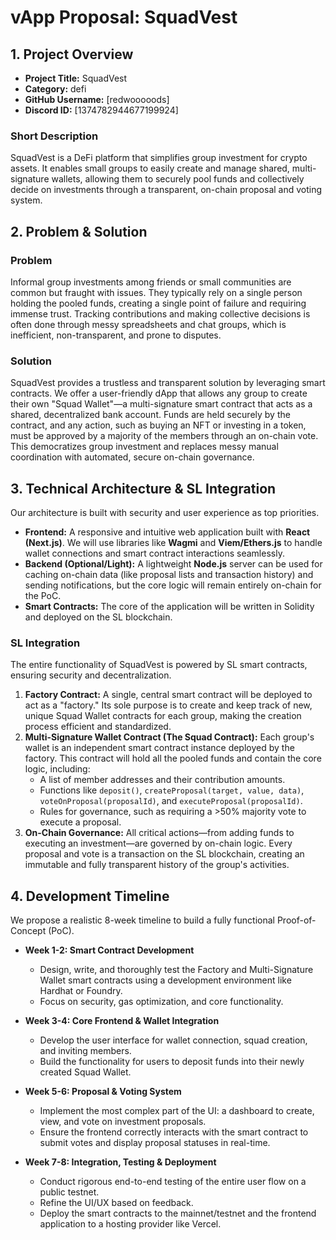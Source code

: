 # vApp Proposal: SquadVest

## 1. Project Overview

* **Project Title:** SquadVest
* **Category:** defi
* **GitHub Username:** [redwooooods]
* **Discord ID:** [1374782944677199924]

### Short Description
SquadVest is a DeFi platform that simplifies group investment for crypto assets. It enables small groups to easily create and manage shared, multi-signature wallets, allowing them to securely pool funds and collectively decide on investments through a transparent, on-chain proposal and voting system.

## 2. Problem & Solution

### Problem
Informal group investments among friends or small communities are common but fraught with issues. They typically rely on a single person holding the pooled funds, creating a single point of failure and requiring immense trust. Tracking contributions and making collective decisions is often done through messy spreadsheets and chat groups, which is inefficient, non-transparent, and prone to disputes.

### Solution
SquadVest provides a trustless and transparent solution by leveraging smart contracts. We offer a user-friendly dApp that allows any group to create their own "Squad Wallet"—a multi-signature smart contract that acts as a shared, decentralized bank account. Funds are held securely by the contract, and any action, such as buying an NFT or investing in a token, must be approved by a majority of the members through an on-chain vote. This democratizes group investment and replaces messy manual coordination with automated, secure on-chain governance.

## 3. Technical Architecture & SL Integration

Our architecture is built with security and user experience as top priorities.

* **Frontend:** A responsive and intuitive web application built with **React (Next.js)**. We will use libraries like **Wagmi** and **Viem/Ethers.js** to handle wallet connections and smart contract interactions seamlessly.
* **Backend (Optional/Light):** A lightweight **Node.js** server can be used for caching on-chain data (like proposal lists and transaction history) and sending notifications, but the core logic will remain entirely on-chain for the PoC.
* **Smart Contracts:** The core of the application will be written in Solidity and deployed on the SL blockchain.

### SL Integration
The entire functionality of SquadVest is powered by SL smart contracts, ensuring security and decentralization.
1.  **Factory Contract:** A single, central smart contract will be deployed to act as a "factory." Its sole purpose is to create and keep track of new, unique Squad Wallet contracts for each group, making the creation process efficient and standardized.
2.  **Multi-Signature Wallet Contract (The Squad Contract):** Each group's wallet is an independent smart contract instance deployed by the factory. This contract will hold all the pooled funds and contain the core logic, including:
    * A list of member addresses and their contribution amounts.
    * Functions like `deposit()`, `createProposal(target, value, data)`, `voteOnProposal(proposalId)`, and `executeProposal(proposalId)`.
    * Rules for governance, such as requiring a >50% majority vote to execute a proposal.
3.  **On-Chain Governance:** All critical actions—from adding funds to executing an investment—are governed by on-chain logic. Every proposal and vote is a transaction on the SL blockchain, creating an immutable and fully transparent history of the group's activities.

## 4. Development Timeline

We propose a realistic 8-week timeline to build a fully functional Proof-of-Concept (PoC).

* **Week 1-2: Smart Contract Development**
    * Design, write, and thoroughly test the Factory and Multi-Signature Wallet smart contracts using a development environment like Hardhat or Foundry.
    * Focus on security, gas optimization, and core functionality.

* **Week 3-4: Core Frontend & Wallet Integration**
    * Develop the user interface for wallet connection, squad creation, and inviting members.
    * Build the functionality for users to deposit funds into their newly created Squad Wallet.

* **Week 5-6: Proposal & Voting System**
    * Implement the most complex part of the UI: a dashboard to create, view, and vote on investment proposals.
    * Ensure the frontend correctly interacts with the smart contract to submit votes and display proposal statuses in real-time.

* **Week 7-8: Integration, Testing & Deployment**
    * Conduct rigorous end-to-end testing of the entire user flow on a public testnet.
    * Refine the UI/UX based on feedback.
    * Deploy the smart contracts to the mainnet/testnet and the frontend application to a hosting provider like Vercel.
